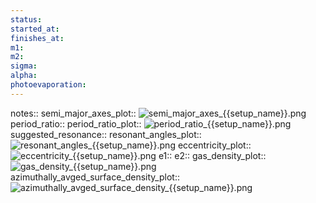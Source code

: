 ```yaml
---
status:
started_at:
finishes_at:
m1:
m2:
sigma:
alpha:
photoevaporation:
---
```


notes::
semi_major_axes_plot:: ![semi_major_axes_{{setup_name}}.png](plots/semi_major_axes/semi_major_axes_{{setup_name}}.png)
period_ratio::
period_ratio_plot:: ![period_ratio_{{setup_name}}.png](plots/period_ratio/period_ratio_{{setup_name}}.png)
suggested_resonance::
resonant_angles_plot:: ![resonant_angles_{{setup_name}}.png](plots/resonant_angles/resonant_angles_{{setup_name}}.png)
eccentricity_plot:: ![eccentricity_{{setup_name}}.png](plots/eccentricity/eccentricity_{{setup_name}}.png)
e1::
e2::
gas_density_plot:: ![gas_density_{{setup_name}}.png](plots/gas_density/gas_density_{{setup_name}}.png)
azimuthally_avged_surface_density_plot:: ![azimuthally_avged_surface_density_{{setup_name}}.png](plots/azimuthally_avged_surface_density/azimuthally_avged_surface_density_{{setup_name}}.png)